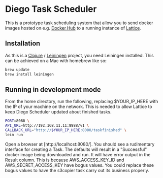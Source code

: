 # Diego Task Scheduler

This is a prototype task scheduling system that allow you to send docker images hosted on e.g. [Docker Hub](https://hub.docker.com/) to a running instance of [Lattice](http://lattice.cf/).

## Installation

As this is a [Clojure](http://clojure.org/) / [Leiningen](http://leiningen.org/) project, you need Leiningen installed. This can be achieved on a Mac with homebrew like so:

```sh
brew update
brew install leiningen
```

## Running in development mode

From the home directory, run the following, replacing $YOUR_IP_HERE with the IP of your machine on the network. This is needed to allow Lattice to keep Diego Scheduler updated about finished tasks.

```sh
PORT=8080 \
API_URL=http://192.168.11.11:8888/v1 \
CALLBACK_URL="http://$YOUR_IP_HERE:8080/taskfinished" \
lein run
```

Open a browser at [http://localhost:8080/]. You should see a rudimentary interface for creating a Task. The defaults will result in a "Successful" docker image being downloaded and run. It will have error output in the Result column. This is because AWS_ACCESS_KEY_ID and AWS_SECRET_ACCESS_KEY have bogus values. You could replace these bogus values to have the s3copier task carry out its business properly.
